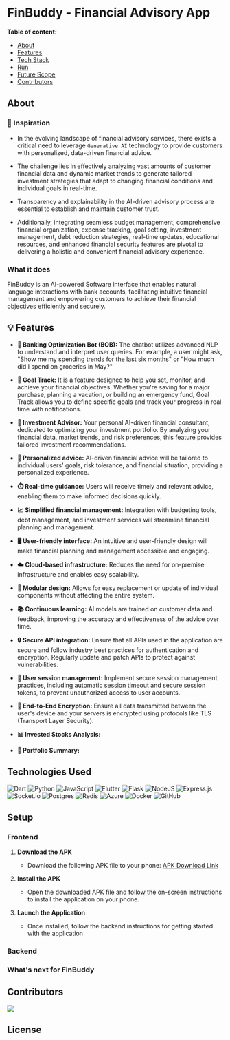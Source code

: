 # FinBuddy - Financial Advisory App

**Table of content:**
- [About](#content)
- [Features](#features)
- [Tech Stack](#tech-stack)
- [Run](#run)
- [Future Scope](#future-scope)
- [Contributors](#contributors)

<a id="content"></a>
## About
### 🌟 Inspiration
- In the evolving landscape of financial advisory services, there exists a critical need to leverage `Generative AI` technology to provide customers with personalized, data-driven financial advice.

- The challenge lies in effectively analyzing vast amounts of customer financial data and dynamic market trends to generate tailored investment strategies that adapt to changing financial conditions and individual goals in real-time.

- Transparency and explainability in the AI-driven advisory process are essential to establish and maintain customer trust.

- Additionally, integrating seamless budget management, comprehensive financial organization, expense tracking, goal setting, investment management, debt reduction strategies, real-time updates, educational resources, and enhanced financial security features are pivotal to delivering a holistic and convenient financial advisory experience. 

### What it does
FinBuddy is an AI-powered Software interface that enables natural language interactions with bank accounts, facilitating intuitive financial management and empowering customers to achieve their financial objectives efficiently and securely.

<!-- FEATURES -->
<a id="features"></a>
## 💡 Features
- **🤖 Banking Optimization Bot (BOB):** The chatbot utilizes advanced NLP to understand and interpret user queries. For example, a user might ask, "Show me my spending trends for the last six months" or "How much did I spend on groceries in May?"
  
- **🎯 Goal Track:** It is a feature designed to help you set, monitor, and achieve your financial objectives. Whether you're saving for a major purchase, planning a vacation, or building an emergency fund, Goal Track allows you to define specific goals and track your progress in real time with notifications.

- **💼  Investment Advisor:** Your personal AI-driven financial consultant, dedicated to optimizing your investment portfolio. By analyzing your financial data, market trends, and risk preferences, this feature provides tailored investment recommendations.

- **📝 Personalized advice:** AI-driven financial advice will be tailored to individual users' goals, risk tolerance, and financial situation, providing a personalized experience.

- **⏱️ Real-time guidance:** Users will receive timely and relevant advice, enabling them to make informed decisions quickly.

- **📈 Simplified financial management:** Integration with budgeting tools, debt management, and investment services will streamline financial planning and management.

- **🖥️ User-friendly interface:** An intuitive and user-friendly design will make financial planning and management accessible and engaging.
  
- **☁️ Cloud-based infrastructure:** Reduces the need for on-premise infrastructure and enables easy scalability.

- **🔧 Modular design:** Allows for easy replacement or update of individual components without affecting the entire system.

- **📚 Continuous learning:** AI models are trained on customer data and feedback, improving the accuracy and effectiveness of the advice over time.

- **🔒 Secure API integration:** Ensure that all APIs used in the application are secure and follow industry best practices for authentication and encryption. Regularly update and patch APIs to protect against vulnerabilities.

- **🔐 User session management:** Implement secure session management practices, including automatic session timeout and secure session tokens, to prevent unauthorized access to user accounts.

- **🔑 End-to-End Encryption:** Ensure all data transmitted between the user's device and your servers is encrypted using protocols like TLS (Transport Layer Security).

-  **📊 Invested Stocks Analysis:**

-  **📑 Portfolio Summary:** 

<!-- TECH STACK -->
<a id="tech-stack"></a>
## Technologies Used
![Dart](https://img.shields.io/badge/dart-%230175C2.svg?style=for-the-badge&logo=dart&logoColor=white)
![Python](https://img.shields.io/badge/python-3670A0?style=for-the-badge&logo=python&logoColor=ffdd54)
![JavaScript](https://img.shields.io/badge/javascript-%23323330.svg?style=for-the-badge&logo=javascript&logoColor=%23F7DF1E)
![Flutter](https://img.shields.io/badge/Flutter-%2302569B.svg?style=for-the-badge&logo=Flutter&logoColor=white)
![Flask](https://img.shields.io/badge/flask-%23000.svg?style=for-the-badge&logo=flask&logoColor=white)
![NodeJS](https://img.shields.io/badge/node.js-6DA55F?style=for-the-badge&logo=node.js&logoColor=white)
![Express.js](https://img.shields.io/badge/express.js-%23404d59.svg?style=for-the-badge&logo=express&logoColor=%2361DAFB)
![Socket.io](https://img.shields.io/badge/Socket.io-black?style=for-the-badge&logo=socket.io&badgeColor=010101)
![Postgres](https://img.shields.io/badge/postgres-%23316192.svg?style=for-the-badge&logo=postgresql&logoColor=white)
![Redis](https://img.shields.io/badge/redis-%23DD0031.svg?style=for-the-badge&logo=redis&logoColor=white)
![Azure](https://img.shields.io/badge/azure-%230072C6.svg?style=for-the-badge&logo=microsoftazure&logoColor=white)
![Docker](https://img.shields.io/badge/docker-%230db7ed.svg?style=for-the-badge&logo=docker&logoColor=white)
![GitHub](https://img.shields.io/badge/github-%23121011.svg?style=for-the-badge&logo=github&logoColor=white)

<!-- RUN -->
<a id="run"></a>
## Setup
### Frontend
1. **Download the APK**
   - Download the following APK file to your phone: [APK Download Link](https://finbuddy.file.core.windows.net/finbuddy/finbuddy-v1.0.0.apk)

2. **Install the APK**
   - Open the downloaded APK file and follow the on-screen instructions to install the application on your phone.

3. **Launch the Application**
   - Once installed, follow the backend instructions for getting started with the application
  
### Backend

<!-- FUTURE SCOPE -->
<a id="future-scope"></a>
### What's next for FinBuddy

<!-- CONTRIBUTORS -->
<a id="contributors"></a>
## Contributors
<p align="start">
<a  href="https://github.com/anuskhatri/Financial-App/graphs/contributors">
  <img src="https://contrib.rocks/image?repo=anuskhatri/Financial-App"/>
</a>
</p>


<!-- LICENSE -->
## License
